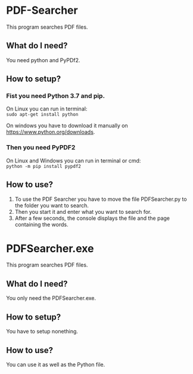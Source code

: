 # PDF-Searcher
This program searches PDF files.
## What do I need?
You need python and PyPDf2.
## How to setup?
### Fist you need Python 3.7 and pip.
On Linux you can run in terminal:  
`sudo apt-get install python`

On windows you have to download it manually on https://www.python.org/downloads.
### Then you need PyPDF2
On Linux and Windows you can run in terminal or cmd:  
`python -m pip install pypdf2`
## How to use?
1. To use the PDF Searcher you have to move the file PDFSearcher.py to the folder you want to search.
2. Then you start it and enter what you want to search for.
3. After a few seconds, the console displays the file and the page containing the words.

# PDFSearcher.exe
This program searches PDF files.
## What do I need?
You only need the PDFSearcher.exe.
## How to setup?
You have to setup nonething.
## How to use?
You can use it as well as the Python file.
